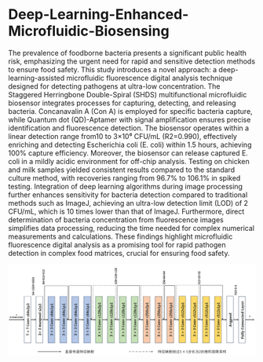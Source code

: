 # Deep-Learning-Enhanced-Microfluidic-Biosensing

The prevalence of foodborne bacteria presents a significant public health risk, emphasizing the urgent need for rapid and sensitive detection methods to ensure food safety. This study introduces a novel approach: a deep-learning-assisted microfluidic fluorescence digital analysis technique designed for detecting pathogens at ultra-low concentration. The Staggered Herringbone Double-Spiral (SHDS) multifunctional microfluidic biosensor integrates processes for capturing, detecting, and releasing bacteria. Concanavalin A (Con A) is employed for specific bacteria capture, while Quantum dot (QD)-Aptamer with signal amplification ensures precise identification and fluorescence detection. The biosensor operates within a linear detection range from10 to 3×10⁶ CFU/mL (R2=0.990), effectively enriching and detecting Escherichia coli (E. coli) within 1.5 hours, achieving 100% capture efficiency. Moreover, the biosensor can release captured E. coli in a mildly acidic environment for off-chip analysis. Testing on chicken and milk samples yielded consistent results compared to the standard culture method, with recoveries ranging from 96.7% to 106.1% in spiked testing. Integration of deep learning algorithms during image processing further enhances sensitivity for bacteria detection compared to traditional methods such as ImageJ, achieving an ultra-low detection limit (LOD) of 2 CFU/mL, which is 10 times lower than that of ImageJ. Furthermore, direct determination of bacteria concentration from fluorescence images simplifies data processing, reducing the time needed for complex numerical measurements and calculations. These findings highlight microfluidic fluorescence digital analysis as a promising tool for rapid pathogen detection in complex food matrices, crucial for ensuring food safety.

![模型示意图](CNN_Detection/model_diagram.jpg)

